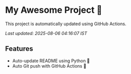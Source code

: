 # My Awesome Project 🚀

This project is automatically updated using GitHub Actions.

_Last updated: 2025-08-06 04:16:07 IST_

## Features
- Auto-update README using Python 🐍
- Auto Git push with GitHub Actions 🤖

